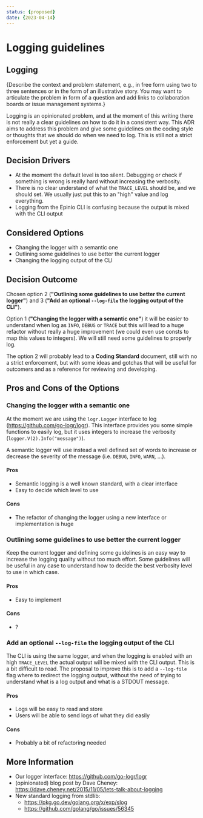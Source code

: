 ```yaml
---
status: {proposed}
date: {2023-04-14}
---
```


# Logging guidelines

## Logging

{Describe the context and problem statement, e.g., in free form using two to three sentences or in the form of an illustrative story. You may want to articulate the problem in form of a question and add links to collaboration boards or issue management systems.}

Logging is an opinionated problem, and at the moment of this writing there is not really a clear guidelines on how to do it in a consistent way. This ADR aims to address this problem and give some guidelines on the coding style or thoughts that we should do when we need to log. This is still not a strict enforcement but yet a guide.

## Decision Drivers

* At the moment the default level is too silent. Debugging or check if something is wrong is really hard without increasing the verbosity.
* There is no clear understand of what the `TRACE_LEVEL` should be, and we should set. We usually just put this to an "high" value and log everything.
* Logging from the Epinio CLI is confusing because the output is mixed with the CLI output

## Considered Options

* Changing the logger with a semantic one
* Outlining some guidelines to use better the current logger
* Changing the logging output of the CLI

## Decision Outcome

Chosen option 2 (__"Outlining some guidelines to use better the current logger"__) and 3 (__"Add an optional `--log-file` the logging output of the CLI"__).

Option 1 (__"Changing the logger with a semantic one"__) it will be easier to understand when log as `INFO`, `DEBUG` or `TRACE` but this will lead to a huge refactor without really a huge improvement (we could even use consts to map this values to integers). We will still need some guidelines to properly log.

The option 2 will probably lead to a __Coding Standard__ document, still with no a strict enforcement, but with some ideas and gotchas that will be useful for outcomers and as a reference for reviewing and developing.

## Pros and Cons of the Options

### Changing the logger with a semantic one

At the moment we are using the `logr.Logger` interface to log (https://github.com/go-logr/logr). This interface provides you some simple functions to easily log, but it uses integers to increase the verbosity (`logger.V(2).Info("message")`).

A semantic logger will use instead a well defined set of words to increase or decrease the severity of the message (i.e. `DEBUG`, `INFO`, `WARN`, ...).

#### Pros

* Semantic logging is a well known standard, with a clear interface
* Easy to decide which level to use

#### Cons

* The refactor of changing the logger using a new interface or implementation is huge

### Outlining some guidelines to use better the current logger

Keep the current logger and defining some guidelines is an easy way to increase the logging quality without too much effort. Some guidelines will be useful in any case to understand how to decide the best verbosity level to use in which case.

#### Pros

* Easy to implement

#### Cons

* ?

### Add an optional `--log-file` the logging output of the CLI

The CLI is using the same logger, and when the logging is enabled with an high `TRACE_LEVEL` the actual output will be mixed with the CLI output. This is a bit difficult to read. The proposal to improve this is to add a `--log-file` flag where to redirect the logging output, without the need of trying to understand what is a log output and what is a STDOUT message.

#### Pros

* Logs will be easy to read and store
* Users will be able to send logs of what they did easily

#### Cons

* Probably a bit of refactoring needed

## More Information

- Our logger interface: https://github.com/go-logr/logr
- (opinionated) blog post by Dave Cheney: https://dave.cheney.net/2015/11/05/lets-talk-about-logging
- New standard logging from stdlib:
  - https://pkg.go.dev/golang.org/x/exp/slog
  - https://github.com/golang/go/issues/56345

